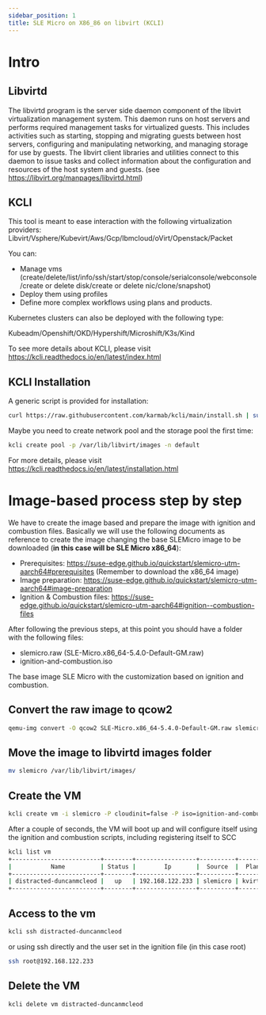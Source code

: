 ```yaml
---
sidebar_position: 1
title: SLE Micro on X86_86 on libvirt (KCLI)
---
```


# Intro
## Libvirtd 

The libvirtd program is the server side daemon component of the libvirt virtualization management system.
This daemon runs on host servers and performs required management tasks for virtualized guests. This includes activities such as starting, stopping and migrating guests between host servers, configuring and manipulating networking, and managing storage for use by guests.
The libvirt client libraries and utilities connect to this daemon to issue tasks and collect information about the configuration and resources of the host system and guests.
(see https://libvirt.org/manpages/libvirtd.html)

## KCLI
This tool is meant to ease interaction with the following virtualization providers:
Libvirt/Vsphere/Kubevirt/Aws/Gcp/Ibmcloud/oVirt/Openstack/Packet

You can:
- Manage vms (create/delete/list/info/ssh/start/stop/console/serialconsole/webconsole/create or delete disk/create or delete nic/clone/snapshot)
- Deploy them using profiles
- Define more complex workflows using plans and products.

Kubernetes clusters can also be deployed with the following type:

Kubeadm/Openshift/OKD/Hypershift/Microshift/K3s/Kind

To see more details about KCLI, please visit https://kcli.readthedocs.io/en/latest/index.html

## KCLI Installation

A generic script is provided for installation:
```bash 
curl https://raw.githubusercontent.com/karmab/kcli/main/install.sh | sudo bash
```
Maybe you need to create network pool and the storage pool the first time:
```bash
kcli create pool -p /var/lib/libvirt/images -n default
``` 

For more details, please visit https://kcli.readthedocs.io/en/latest/installation.html


# Image-based process step by step

We have to create the image based and prepare the image with ignition and combustion files.
Basically we will use the following documents as reference to create the image changing the base SLEMicro image to be downloaded (**in this case will be SLE Micro x86_64**):

- Prerequisites: https://suse-edge.github.io/quickstart/slemicro-utm-aarch64#prerequisites  (Remember to download the x86_64 image)
- Image preparation: https://suse-edge.github.io/quickstart/slemicro-utm-aarch64#image-preparation
- Ignition & Combustion files: https://suse-edge.github.io/quickstart/slemicro-utm-aarch64#ignition--combustion-files

After following the previous steps, at this point you should have a folder with the following files:
- slemicro.raw (SLE-Micro.x86_64-5.4.0-Default-GM.raw)
- ignition-and-combustion.iso

The base image SLE Micro with the customization based on ignition and combustion.

## Convert the raw image to qcow2
```bash
qemu-img convert -O qcow2 SLE-Micro.x86_64-5.4.0-Default-GM.raw slemicro
```

## Move the image to libvirtd images folder
```bash
mv slemicro /var/lib/libvirt/images/
```

## Create the VM
```bash
kcli create vm -i slemicro -P cloudinit=false -P iso=ignition-and-combustion.iso
```

After a couple of seconds, the VM will boot up and will configure itself
using the ignition and combustion scripts, including registering itself
to SCC

```bash
kcli list vm 
+-------------------------+--------+-----------------+----------+-------+----------+
|           Name          | Status |        Ip       |  Source  |  Plan | Profile  |
+-------------------------+--------+-----------------+----------+-------+----------+
| distracted-duncanmcleod |   up   | 192.168.122.233 | slemicro | kvirt | slemicro |
+-------------------------+--------+-----------------+----------+-------+----------+
```

## Access to the vm

```bash
kcli ssh distracted-duncanmcleod
```
or using ssh directly and the user set in the ignition file (in this case root)
```bash
ssh root@192.168.122.233
```

## Delete the VM
```bash
kcli delete vm distracted-duncanmcleod
```
